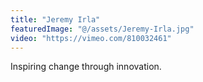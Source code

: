 ```yaml
---
title: "Jeremy Irla"
featuredImage: "@/assets/Jeremy-Irla.jpg"
video: "https://vimeo.com/810032461"
---
```

Inspiring change through innovation.
